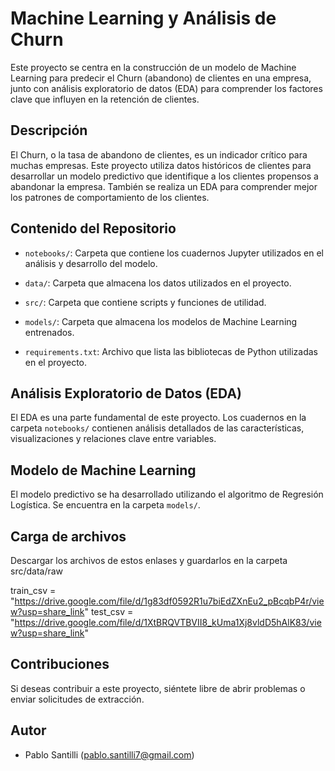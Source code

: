 # Machine Learning y Análisis de Churn

Este proyecto se centra en la construcción de un modelo de Machine Learning para predecir el Churn (abandono) de clientes en una empresa, junto con análisis exploratorio de datos (EDA) para comprender los factores clave que influyen en la retención de clientes.

## Descripción

El Churn, o la tasa de abandono de clientes, es un indicador crítico para muchas empresas. Este proyecto utiliza datos históricos de clientes para desarrollar un modelo predictivo que identifique a los clientes propensos a abandonar la empresa. También se realiza un EDA para comprender mejor los patrones de comportamiento de los clientes.

## Contenido del Repositorio

- `notebooks/`: Carpeta que contiene los cuadernos Jupyter utilizados en el análisis y desarrollo del modelo.

- `data/`: Carpeta que almacena los datos utilizados en el proyecto.

- `src/`: Carpeta que contiene scripts y funciones de utilidad.

- `models/`: Carpeta que almacena los modelos de Machine Learning entrenados.

- `requirements.txt`: Archivo que lista las bibliotecas de Python utilizadas en el proyecto.




## Análisis Exploratorio de Datos (EDA)

El EDA es una parte fundamental de este proyecto. Los cuadernos en la carpeta `notebooks/` contienen análisis detallados de las características, visualizaciones y relaciones clave entre variables.

## Modelo de Machine Learning

El modelo predictivo se ha desarrollado utilizando el algoritmo de Regresión Logística. Se encuentra en la carpeta `models/`.

## Carga de archivos

Descargar los archivos de estos enlases y guardarlos en la carpeta src/data/raw

train_csv = "https://drive.google.com/file/d/1g83df0592R1u7biEdZXnEu2_pBcqbP4r/view?usp=share_link"
test_csv = "https://drive.google.com/file/d/1XtBRQVTBVII8_kUma1Xj8vldD5hAlK83/view?usp=share_link"


## Contribuciones

Si deseas contribuir a este proyecto, siéntete libre de abrir problemas o enviar solicitudes de extracción.

## Autor

- Pablo Santilli (pablo.santilli7@gmail.com)

